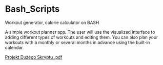 # Bash_Scripts
Workout generator, calorie calculator on BASH 

A simple workout planner app.
The user will use the visualized interface to
adding different types of workouts and editing them. You can also
plan your workouts with a monthly or several months
in advance using the built-in calendar.

[Projekt Dużego Skryptu .pdf](https://github.com/BoyKaYK/Bash_Scripts/files/10395321/Projekt.Duzego.Skryptu.pdf)
